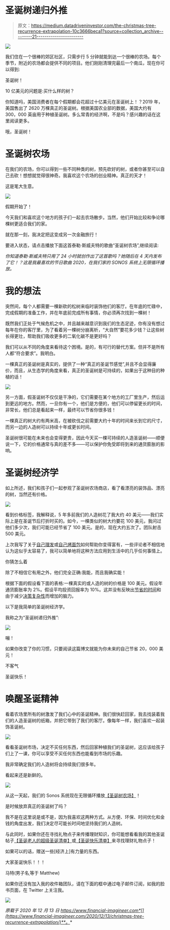 # 圣诞树递归外推

> 原文：<https://medium.datadriveninvestor.com/the-christmas-tree-recurrence-extrapolation-10c3666beca1?source=collection_archive---------21----------------------->

![](img/894bea8b1d31455e8151705006eb8a43.png)

我们住在一个很棒的郊区社区，只需步行 5 分钟就能到达一个很棒的农场。每个季节，附近的农场都会提供不同的项目。他们刚刚清理完最后一个南瓜，现在你可以得到:

圣诞树！

10 亿美元的问题是:买什么样的树？

你知道吗，美国消费者在每个假期都会花超过十亿美元在圣诞树上！？2019 年，美国售出了 2620 万棵真正的圣诞树。根据美国农业部的数据，美国大约有 300，000 英亩用于种植圣诞树。多么常青的经济啊，不是吗？感兴趣的话在这里阅读更多。

哦，圣诞树！

# 圣诞树农场

在我们的农场，你可以得到一些不同种类的树，预先砍好的树，或者你甚至可以自己去砍！想想就觉得很神奇。我喜欢这个农场的创业精神。真正的天才！

这是笔大生意。

![](img/3a28a52fdec6fb50b8f6d9c65ea7fb70.png)

假期开始了！

今天我们和喜欢这个地方的孩子们一起去农场散步。当然，他们开始比较和争论哪棵树更适合我们的家。

就在那一刻，我决定把这变成另一次金融旅行！

要进入状态，请点击播放下面这首泰勒·斯威夫特的歌曲“圣诞树农场”,继续阅读:

*你知道泰勒·斯威夫特只用了 24 小时就创作出了这首歌吗？她随后在 4 天内发布了它！？这是我最喜欢的节日歌曲 2020，在我们家的 SONOS 系统上无限循环播放。*

# 我的想法

突然间，每个人都需要一棵新砍的松树来临时装饰他们的客厅。在年底的忙碌中，完成假期的准备工作，并在年底前完成所有事情，你必须再次找到一棵树！

既然我们正处于气候危机之中，并且越来越意识到我们的生态足迹，你有没有想过每年在你的客厅里，为了看着另一棵树分崩离析，“大自然”要花多少钱？让这些树长得更壮，帮助我们吸收更多的二氧化碳不是更好吗？

我们可以从不同的角度来看待这个困境。是的，有可行的替代方案。但并不是所有人都“符合要求”。我明白。

一棵真正的圣诞树是真实的，提供了一种“真正的圣诞节感觉”,并且不会显得廉价，而且，从生态学的角度来看，真正的圣诞树是可持续的，如果出于这种目的种植的话！

![](img/5ce87465b22d4d4b38e8f3285e4c22ab.png)

另一方面，假圣诞树不仅仅是干净的，它们需要在某个地方的工厂里生产，然后运到更远的地方。然而，一旦你有一个，他们是方便的，他们可以停留更长的时间，非常长，他们总是看起来一样，最终可以节省你很多钱！

一棵真正的树大约有两米高，在被砍伐之前需要大约十年的时间来长到它的尺寸，而另一边的人造树可以持续十年或更长时间。

圣诞树很可能在未来也会变得更贵，因此今天买一棵可持续的人造圣诞树——顺便说一下，它的价格通常与真的差不多——可以保护你免受即将到来的通货膨胀的影响。

# 圣诞树经济学

如上所述，我们和孩子们一起参观了圣诞树农场商店，看了看漂亮的装饰品、漂亮的树，当然还有价格。

![](img/e39a7f7e7bb03b10075ee3147e1d051b.png)

看到价格标签，我解释说，5 年多前我们的人造树花了我大约 40 美元——我们实际上是在圣诞节后打折时买的。如今，一棵类似的树大约要花 100 美元，我问过他们多少次，我们可能已经节省了 100 美元。是的，现在大约五次了。团队射击 500 美元。

上次我写了关于[自己理发](https://www.financial-imagineer.com/2020/07/23/the-million-dollar-haircut/)或[自己烤面包](https://www.financial-imagineer.com/2020/08/09/bake-yourself-rich/)如何帮助你变得富有，一些评论者不相信地认为这似乎太容易了，我可以简单地将这种方法应用到生活中的几乎任何事情上。

你猜怎么着

除了不相信它有用之外，他们完全正确:我能，而且我确实能！

根据下面的假设看下面的表格:一棵真实的或人造的树的价格是 100 美元。假设年通货膨胀率为 2%。假设平均投资回报率为 10%。这并没有反映出[节省的时间](https://www.financial-imagineer.com/2020/09/07/time-bandits/)和由于减少[决策复杂性](https://www.financial-imagineer.com/2020/10/08/decision-fatigue/)而增加的脑力。

以下是我简单的圣诞树经济学。

我称之为“圣诞树递归外推”:

![](img/89cf0976f2da2ea2e38c8750fb68d3e5.png)

嘣！

如果你改变了你的习惯，只要阅读这篇博文就能为你未来的自己节省 20，000 美元！

不客气

圣诞快乐！

# 唤醒圣诞精神

看着农场里所有的树激发了我们心中的圣诞精神。我们很快赶回家，我去找装着我们的人造圣诞树的纸箱，并把它带到了我们的客厅。像每年一样，我们喜欢一起装饰圣诞树。

![](img/e6b3ac8b40beb5c6a17528d290df6e09.png)

看看圣诞树市场，决定不买任何东西，然后回家种植我们的圣诞树，这应该给孩子们上了一课，你可以享受不买任何东西也能看到市场的乐趣。

我非常确定我们的人造树将会持续我们很多年。

看起来还是新鲜的。

![](img/c3b018e11d68f5e551ce87d606946c41.png)

从这一天起，我们的 Sonos 系统现在无限循环播放[【圣诞树农场】](https://www.youtube.com/watch?v=mN3rDTAdM2o)！

是时候放弃真正的圣诞树了吗？

我不是在这里说是或不是，因为我喜欢这两种方式。从方便、环保、时间优化和金钱的角度出发，我们决定尽可能长时间地坚持我们的人造树。

与此同时，如果你还在寻找礼物点子来传播理财知识，你可能想看看我的其他圣诞帖子[【圣诞老人的超级圣诞清单】](https://www.financial-imagineer.com/2017/11/27/santas-kick-ass-christmas-list-for-financial-imagineers/)或[【圣诞快乐清单】](https://www.financial-imagineer.com/2019/12/14/financial-imagineers-merry-giftmas-list/)来寻找理财礼物点子！

如果可以的话，赠送一些[经济上]有力量的东西。

大家圣诞快乐！！！

马特(男子名ˌ等于 Matthew)

如果你还没有加入我的收件箱团队，请在下面的框中通过电子邮件订阅，如我的脸书页面，在 Twitter 上关注我。

![](img/71dfe28268049fd3263926616b329a52.png)

*原载于 2020 年 12 月 13 日 https://www.financial-imagineer.com*[](https://www.financial-imagineer.com/2020/12/13/christmas-tree-recurrence-extrapolation/)**。**